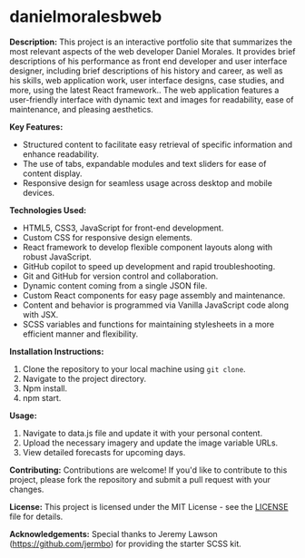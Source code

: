 # danielmoralesbweb

**Description:**
This project is an interactive portfolio site that summarizes the most relevant aspects of the web developer Daniel Morales. It provides brief descriptions of his performance as front end developer and user interface designer, including brief descriptions of his history and career, as well as his skills, web application work, user interface designs, case studies, and more, using the latest React framework.. The web application features a user-friendly interface with dynamic text and images for readability, ease of maintenance,  and pleasing aesthetics.

**Key Features:**
- Structured content to facilitate easy retrieval of specific information and enhance readability.
- The use of tabs, expandable modules and text sliders for ease of content display.
- Responsive design for seamless usage across desktop and mobile devices.

**Technologies Used:**
- HTML5, CSS3, JavaScript for front-end development.
- Custom CSS for responsive design elements.
- React framework to develop flexible component layouts along with robust JavaScript.
- GitHub copilot to speed up development and rapid troubleshooting.
- Git and GitHub for version control and collaboration.
- Dynamic content coming from a single JSON file.
- Custom React components for easy page assembly and maintenance.
- Content and behavior is programmed via Vanilla JavaScript code along with JSX.
- SCSS variables and functions for maintaining stylesheets in a more efficient manner and flexibility.

**Installation Instructions:**
1. Clone the repository to your local machine using `git clone`.
2. Navigate to the project directory.
4. Npm install.
4. npm start.

**Usage:**
1. Navigate to data.js file and update it with your personal content.
2. Upload the necessary imagery and update the image variable URLs.
3. View detailed forecasts for upcoming days.

**Contributing:**
Contributions are welcome! If you'd like to contribute to this project, please fork the repository and submit a pull request with your changes.

**License:**
This project is licensed under the MIT License - see the [LICENSE](link-to-license) file for details.

**Acknowledgements:**
Special thanks to Jeremy Lawson (https://github.com/jermbo) for providing the starter SCSS kit.

